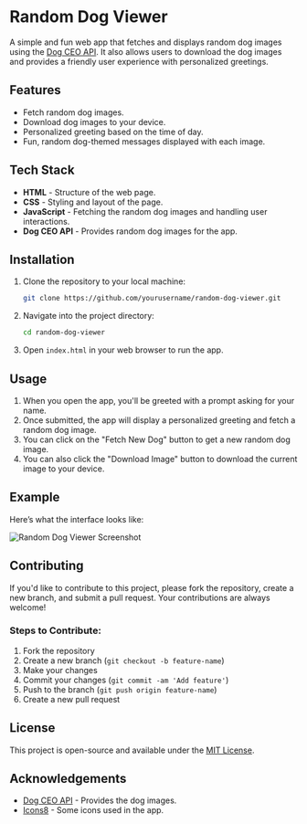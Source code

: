 # Random Dog Viewer

A simple and fun web app that fetches and displays random dog images using the [Dog CEO API](https://dog.ceo/dog-api/). It also allows users to download the dog images and provides a friendly user experience with personalized greetings.

## Features

- Fetch random dog images.
- Download dog images to your device.
- Personalized greeting based on the time of day.
- Fun, random dog-themed messages displayed with each image.

## Tech Stack

- **HTML** - Structure of the web page.
- **CSS** - Styling and layout of the page.
- **JavaScript** - Fetching the random dog images and handling user interactions.
- **Dog CEO API** - Provides random dog images for the app.

## Installation

1. Clone the repository to your local machine:
    ```bash
    git clone https://github.com/yourusername/random-dog-viewer.git
    ```
2. Navigate into the project directory:
    ```bash
    cd random-dog-viewer
    ```
3. Open `index.html` in your web browser to run the app.

## Usage

1. When you open the app, you'll be greeted with a prompt asking for your name.
2. Once submitted, the app will display a personalized greeting and fetch a random dog image.
3. You can click on the "Fetch New Dog" button to get a new random dog image.
4. You can also click the "Download Image" button to download the current image to your device.

## Example

Here’s what the interface looks like:

![Random Dog Viewer Screenshot](https://via.placeholder.com/600x400.png?text=Random+Dog+Viewer)

## Contributing

If you'd like to contribute to this project, please fork the repository, create a new branch, and submit a pull request. Your contributions are always welcome!

### Steps to Contribute:

1. Fork the repository
2. Create a new branch (`git checkout -b feature-name`)
3. Make your changes
4. Commit your changes (`git commit -am 'Add feature'`)
5. Push to the branch (`git push origin feature-name`)
6. Create a new pull request

## License

This project is open-source and available under the [MIT License](LICENSE).

## Acknowledgements

- [Dog CEO API](https://dog.ceo/dog-api/) - Provides the dog images.
- [Icons8](https://icons8.com/) - Some icons used in the app.
